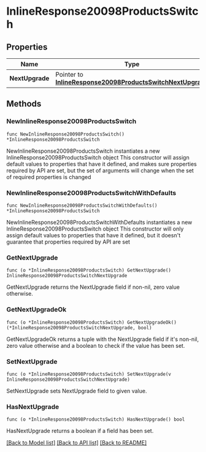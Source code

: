 # InlineResponse20098ProductsSwitch

## Properties

Name | Type | Description | Notes
------------ | ------------- | ------------- | -------------
**NextUpgrade** | Pointer to [**InlineResponse20098ProductsSwitchNextUpgrade**](InlineResponse20098ProductsSwitchNextUpgrade.md) |  | [optional] 

## Methods

### NewInlineResponse20098ProductsSwitch

`func NewInlineResponse20098ProductsSwitch() *InlineResponse20098ProductsSwitch`

NewInlineResponse20098ProductsSwitch instantiates a new InlineResponse20098ProductsSwitch object
This constructor will assign default values to properties that have it defined,
and makes sure properties required by API are set, but the set of arguments
will change when the set of required properties is changed

### NewInlineResponse20098ProductsSwitchWithDefaults

`func NewInlineResponse20098ProductsSwitchWithDefaults() *InlineResponse20098ProductsSwitch`

NewInlineResponse20098ProductsSwitchWithDefaults instantiates a new InlineResponse20098ProductsSwitch object
This constructor will only assign default values to properties that have it defined,
but it doesn't guarantee that properties required by API are set

### GetNextUpgrade

`func (o *InlineResponse20098ProductsSwitch) GetNextUpgrade() InlineResponse20098ProductsSwitchNextUpgrade`

GetNextUpgrade returns the NextUpgrade field if non-nil, zero value otherwise.

### GetNextUpgradeOk

`func (o *InlineResponse20098ProductsSwitch) GetNextUpgradeOk() (*InlineResponse20098ProductsSwitchNextUpgrade, bool)`

GetNextUpgradeOk returns a tuple with the NextUpgrade field if it's non-nil, zero value otherwise
and a boolean to check if the value has been set.

### SetNextUpgrade

`func (o *InlineResponse20098ProductsSwitch) SetNextUpgrade(v InlineResponse20098ProductsSwitchNextUpgrade)`

SetNextUpgrade sets NextUpgrade field to given value.

### HasNextUpgrade

`func (o *InlineResponse20098ProductsSwitch) HasNextUpgrade() bool`

HasNextUpgrade returns a boolean if a field has been set.


[[Back to Model list]](../README.md#documentation-for-models) [[Back to API list]](../README.md#documentation-for-api-endpoints) [[Back to README]](../README.md)


